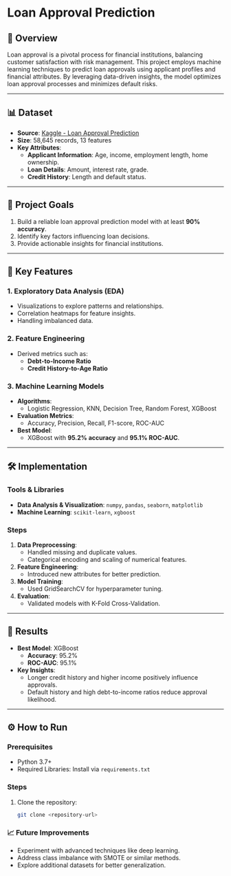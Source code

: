 # Loan Approval Prediction

## 📌 Overview
Loan approval is a pivotal process for financial institutions, balancing customer satisfaction with risk management. This project employs machine learning techniques to predict loan approvals using applicant profiles and financial attributes. By leveraging data-driven insights, the model optimizes loan approval processes and minimizes default risks.

---

## 📊 Dataset
- **Source**: [Kaggle - Loan Approval Prediction](https://kaggle.com/competitions/playground-series-s4e10)
- **Size**: 58,645 records, 13 features
- **Key Attributes**:
  - **Applicant Information**: Age, income, employment length, home ownership.
  - **Loan Details**: Amount, interest rate, grade.
  - **Credit History**: Length and default status.

---

## 🎯 Project Goals
1. Build a reliable loan approval prediction model with at least **90% accuracy**.
2. Identify key factors influencing loan decisions.
3. Provide actionable insights for financial institutions.

---

## 🔑 Key Features
### 1. Exploratory Data Analysis (EDA)
- Visualizations to explore patterns and relationships.
- Correlation heatmaps for feature insights.
- Handling imbalanced data.

### 2. Feature Engineering
- Derived metrics such as:
  - **Debt-to-Income Ratio**
  - **Credit History-to-Age Ratio**

### 3. Machine Learning Models
- **Algorithms**:
  - Logistic Regression, KNN, Decision Tree, Random Forest, XGBoost
- **Evaluation Metrics**:
  - Accuracy, Precision, Recall, F1-score, ROC-AUC
- **Best Model**:
  - XGBoost with **95.2% accuracy** and **95.1% ROC-AUC**.

---

## 🛠️ Implementation
### Tools & Libraries
- **Data Analysis & Visualization**: `numpy`, `pandas`, `seaborn`, `matplotlib`
- **Machine Learning**: `scikit-learn`, `xgboost`

### Steps
1. **Data Preprocessing**:
   - Handled missing and duplicate values.
   - Categorical encoding and scaling of numerical features.
2. **Feature Engineering**:
   - Introduced new attributes for better prediction.
3. **Model Training**:
   - Used GridSearchCV for hyperparameter tuning.
4. **Evaluation**:
   - Validated models with K-Fold Cross-Validation.

---

## 🚀 Results
- **Best Model**: XGBoost
  - **Accuracy**: 95.2%
  - **ROC-AUC**: 95.1%
- **Key Insights**:
  - Longer credit history and higher income positively influence approvals.
  - Default history and high debt-to-income ratios reduce approval likelihood.

---

## ⚙️ How to Run
### Prerequisites
- Python 3.7+
- Required Libraries: Install via `requirements.txt`

### Steps
1. Clone the repository:
   ```bash
   git clone <repository-url>

### 📈 Future Improvements
- Experiment with advanced techniques like deep learning.
- Address class imbalance with SMOTE or similar methods.
- Explore additional datasets for better generalization.
